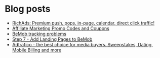 # Blog posts
<!-- BLOG-POST-LIST:START -->
- [RichAds: Premium push, pops, in-page, calendar, direct click traffic!](https://afflift.com/f/threads/richads-premium-push-pops-in-page-calendar-direct-click-traffic.991/)
- [Affiliate Marketing Promo Codes and Coupons](https://afflift.com/f/threads/affiliate-marketing-promo-codes-and-coupons.587/)
- [BeMob tracking problems](https://afflift.com/f/threads/bemob-tracking-problems.10406/)
- [Step 7 - Add Landing Pages to BeMob](https://afflift.com/f/threads/step-7-add-landing-pages-to-bemob.7478/)
- [Adtrafico - the best choice for media buyers. Sweepstakes, Dating, Mobile Billing and more](https://afflift.com/f/threads/adtrafico-the-best-choice-for-media-buyers-sweepstakes-dating-mobile-billing-and-more.4312/)
<!-- BLOG-POST-LIST:END -->
